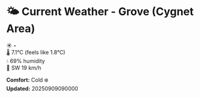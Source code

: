 # 🌤️ Current Weather - Grove (Cygnet Area)

☀️ **-**  
🌡️ 7.1°C (feels like 1.8°C)  
💧 69% humidity  
💨 SW 19 km/h  

**Comfort:** Cold ❄️  
**Updated:** 20250909090000
